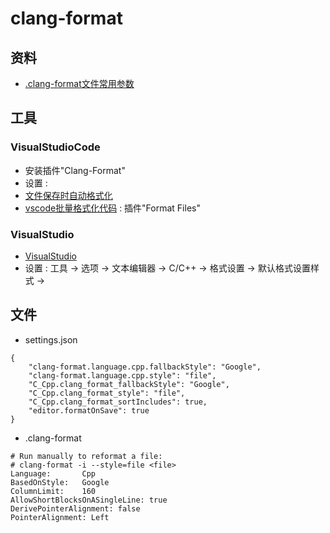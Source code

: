 # clang-format

## 资料
* [.clang-format文件常用参数](https://bugwz.com/2019/01/08/clang-format/)

## 工具
### VisualStudioCode
* 安装插件"Clang-Format"
* 设置 :
* [文件保存时自动格式化](https://www.mycode.net.cn/tools/3064.html)
* [vscode批量格式化代码](https://blog.csdn.net/koukouwuwu/article/details/111879677) : 插件"Format Files"

### VisualStudio
* [VisualStudio](https://docs.microsoft.com/zh-cn/cpp/ide/writing-and-refactoring-code-cpp?view=msvc-170)
* 设置 : 工具 -> 选项 -> 文本编辑器 -> C/C++ -> 格式设置 -> 默认格式设置样式 ->

## 文件
* settings.json
```
{
    "clang-format.language.cpp.fallbackStyle": "Google",
    "clang-format.language.cpp.style": "file",
    "C_Cpp.clang_format_fallbackStyle": "Google",
    "C_Cpp.clang_format_style": "file",
    "C_Cpp.clang_format_sortIncludes": true,
    "editor.formatOnSave": true
}
```

* .clang-format
```
# Run manually to reformat a file:
# clang-format -i --style=file <file>
Language:       Cpp
BasedOnStyle:   Google
ColumnLimit:    160
AllowShortBlocksOnASingleLine: true
DerivePointerAlignment: false
PointerAlignment: Left
```
